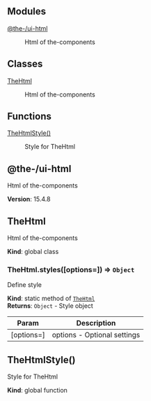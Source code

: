 <!--- Code generated by @the-/script-doc. DO NOT EDIT. -->

## Modules

<dl>
<dt><a href="#module_@the-/ui-html">@the-/ui-html</a></dt>
<dd><p>Html of the-components</p>
</dd>
</dl>

## Classes

<dl>
<dt><a href="#TheHtml">TheHtml</a></dt>
<dd><p>Html of the-components</p>
</dd>
</dl>

## Functions

<dl>
<dt><a href="#TheHtmlStyle">TheHtmlStyle()</a></dt>
<dd><p>Style for TheHtml</p>
</dd>
</dl>

<a name="module_@the-/ui-html"></a>

## @the-/ui-html
Html of the-components

**Version**: 15.4.8  
<a name="TheHtml"></a>

## TheHtml
Html of the-components

**Kind**: global class  
<a name="TheHtml.styles"></a>

### TheHtml.styles([options&#x3D;]) ⇒ <code>Object</code>
Define style

**Kind**: static method of [<code>TheHtml</code>](#TheHtml)  
**Returns**: <code>Object</code> - Style object  

| Param | Description |
| --- | --- |
| [options=] | options - Optional settings |

<a name="TheHtmlStyle"></a>

## TheHtmlStyle()
Style for TheHtml

**Kind**: global function  
